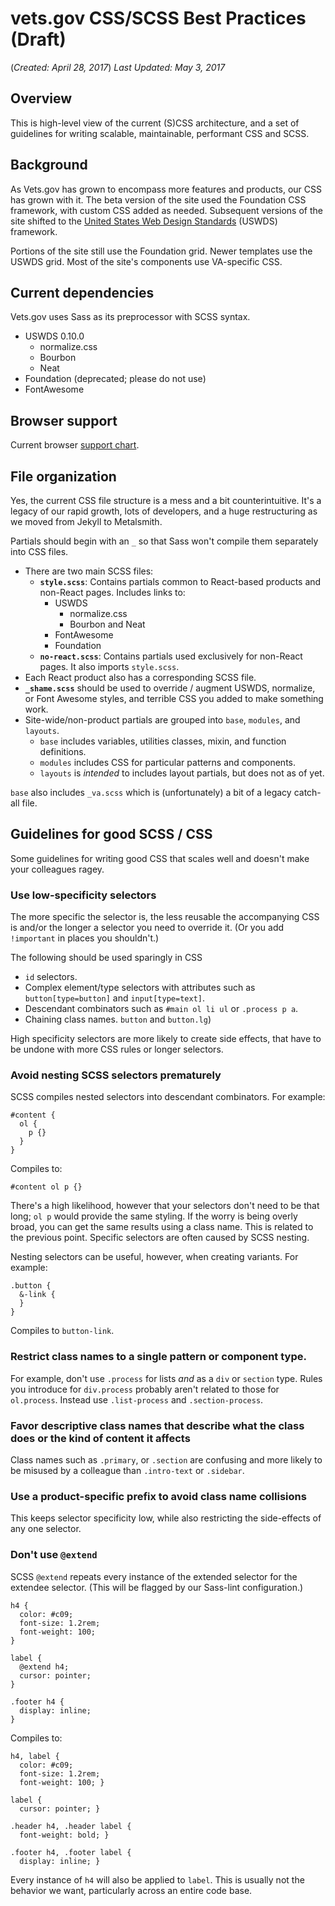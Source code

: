 # vets.gov CSS/SCSS Best Practices (Draft)

(_Created: April 28, 2017_)
_Last Updated: May 3, 2017_


## Overview

This is high-level view of the current (S)CSS architecture, and a set of guidelines for writing scalable, maintainable, performant CSS and SCSS.

## Background

As Vets.gov has grown to encompass more features and products, our CSS has grown with it. The beta version of the site used the Foundation CSS framework, with custom CSS added as needed. Subsequent versions of the site shifted to the [United States Web Design Standards](https://standards.usa.gov) (USWDS) framework. 

Portions of the site still use the Foundation grid. Newer templates use the USWDS grid. Most of the site's components use VA-specific CSS.

## Current dependencies

Vets.gov uses Sass as its preprocessor with SCSS syntax.

- USWDS 0.10.0
    - normalize.css
    - Bourbon 
    - Neat
- Foundation (deprecated; please do not use)
- FontAwesome

## Browser support

Current browser [support chart](https://github.com/department-of-veterans-affairs/vets.gov-team/blob/master/Work%20Practices/Engineering/DocumentedDecisions/Browser%20Support.md).

## File organization

Yes, the current CSS file structure is a mess and a bit counterintuitive. It's a legacy of our rapid growth, lots of developers, and a huge restructuring as we moved from Jekyll to Metalsmith.

Partials should begin with an `_` so that Sass won't compile them separately into CSS files.

- There are two main SCSS files:
    - **`style.scss`**: Contains partials common to React-based products and non-React pages. Includes links to:
        - USWDS
            -  normalize.css
            -  Bourbon and Neat
        - FontAwesome
        - Foundation
    - **`no-react.scss`**: Contains partials used exclusively for non-React pages. It also imports `style.scss`.
- Each React product also has a corresponding SCSS file.
- **`_shame.scss`** should be used to override / augment USWDS, normalize, or Font Awesome styles, and terrible CSS you added to make something work.
- Site-wide/non-product partials are grouped into `base`, `modules`, and `layouts`.
    - `base` includes variables, utilities classes, mixin, and function definitions. 
    - `modules` includes CSS for particular patterns and components.
    - `layouts` is _intended_ to includes layout partials, but does not as of yet.

`base` also includes `_va.scss` which is (unfortunately) a bit of a legacy catch-all file.


## Guidelines for good SCSS / CSS

Some guidelines for writing good CSS that scales well and doesn't make your colleagues ragey.

### Use low-specificity selectors

The more specific the selector is, the less reusable the accompanying CSS is and/or the longer a selector you need to override it. (Or you add `!important` in places you shouldn't.) 

The following should be used sparingly in CSS

  - `id` selectors.
  - Complex element/type selectors with attributes such as `button[type=button]` and `input[type=text]`.
  - Descendant combinators such as `#main ol li ul` or `.process p a`.
  - Chaining class names. `button` and `button.lg`)

High specificity selectors are more likely to create side effects, that have to be undone with more CSS rules or longer selectors.

### Avoid nesting SCSS selectors prematurely

SCSS compiles nested selectors into descendant combinators. For example:

    #content {
      ol {
        p {}
      }
    }


Compiles to: 

    #content ol p {}

There's a high likelihood, however that your selectors don't need to be that long; `ol p` would provide the same styling. If the worry is being overly broad, you can get the same results using a class name. This is related to the previous point. Specific selectors are often caused by SCSS nesting. 


Nesting selectors can be useful, however, when creating variants. For example:

    .button {
      &-link {
      }
    }

Compiles to `button-link`.


### Restrict class names to a single pattern or component type. 

For example, don't use `.process` for lists _and_ as a `div` or `section` type. Rules you introduce for `div.process` probably aren't related to those for `ol.process`. Instead use `.list-process` and `.section-process`. 

### Favor descriptive class names that describe what the class does or the kind of content it affects

Class names such as `.primary`, or `.section` are confusing and more likely to be misused by a colleague than `.intro-text` or `.sidebar`. 

### Use a product-specific prefix to avoid class name collisions

This keeps selector specificity low, while also restricting the side-effects of any one selector.

### Don't use `@extend`

SCSS `@extend` repeats every instance of the extended selector for the extendee selector. (This will be flagged by our Sass-lint configuration.)

    h4 {
      color: #c09;
      font-size: 1.2rem;
      font-weight: 100;
    }
    
    label {
      @extend h4;
      cursor: pointer;
    }

    .footer h4 {
      display: inline;
    }

Compiles to: 

    h4, label {
      color: #c09;
      font-size: 1.2rem;
      font-weight: 100; }
    
    label {
      cursor: pointer; }
    
    .header h4, .header label {
      font-weight: bold; }
    
    .footer h4, .footer label {
      display: inline; }

Every instance of `h4` will also be applied to `label`. This is usually not the behavior we want, particularly across an entire code base. 

